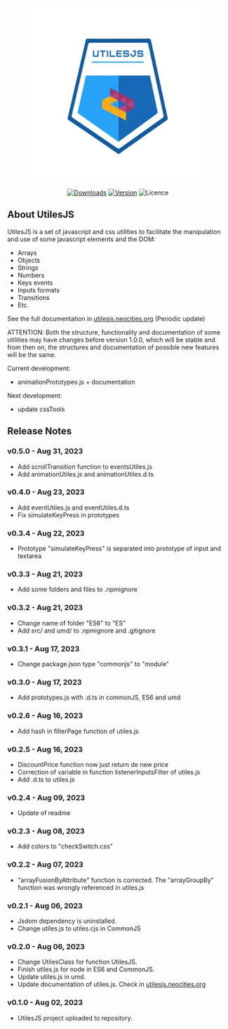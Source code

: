 <script src="https://buttons.github.io/buttons.js"></script>

<p align="center"><img src="./logo.png" width="400" alt="UtilesJS Logo"></p>

<p align="center">
    <a href="https://www.npmjs.com/package/utilesjs" target="_blank"><img src="https://img.shields.io/npm/dt/utilesjs" alt="Downloads"></a>
    <a href="https://www.npmjs.com/package/utilesjs" target="_blank"><img src="https://img.shields.io/npm/v/utilesjs" alt="Version"></a>
    <img src="https://img.shields.io/npm/l/utilesjs" alt="Licence">
</p>

## About UtilesJS
UtilesJS is a set of javascript and css utilities to facilitate the manipulation and use of some javascript elements and the DOM:

- Arrays
- Objects
- Strings
- Numbers
- Keys events
- Inputs formats
- Transitions
- Etc.

See the full documentation in <a href="https://utilesjs.neocities.org" target="_blank">utilesjs.neocities.org</a> (Periodic update)

ATTENTION: Both the structure, functionality and documentation of some utilities may have changes before version 1.0.0, which will be stable and from then on, the structures and documentation of possible new features will be the same.

Current development:
- animationPrototypes.js + documentation

Next development:
- update cssTools

## Release Notes

### v0.5.0 - Aug 31, 2023

- Add scrollTransition function to eventsUtiles.js
- Add animationUtiles.js and animationUtiles.d.ts

### v0.4.0 - Aug 23, 2023
- Add eventUtiles.js and eventUtiles.d.ts
- Fix simulateKeyPress in prototypes

### v0.3.4 - Aug 22, 2023

- Prototype "simulateKeyPress" is separated into prototype of input and textarea

### v0.3.3 - Aug 21, 2023

- Add some folders and files to .npmignore

### v0.3.2 - Aug 21, 2023

- Change name of folder "ES6" to "ES"
- Add src/ and umd/ to .npmignore and .gitignore

### v0.3.1 - Aug 17, 2023

- Change package.json type "commonjs" to "module"
### v0.3.0 - Aug 17, 2023

- Add prototypes.js with .d.ts in commonJS, ES6 and umd

### v0.2.6 - Aug 16, 2023

- Add hash in filterPage function of utiles.js

### v0.2.5 - Aug 16, 2023

- DiscountPrice function now just return de new price
- Correction of variable in function listenerInputsFilter of utiles.js
- Add .d.ts to utiles.js

### v0.2.4 - Aug 09, 2023

- Update of readme

### v0.2.3 - Aug 08, 2023

- Add colors to "checkSwitch.css"

### v0.2.2 - Aug 07, 2023

- "arrayFusionByAttribute" function is corrected. The "arrayGroupBy" function was wrongly referenced in utiles.js
### v0.2.1 - Aug 06, 2023

- Jsdom dependency is uninstalled.
- Change utiles.js to utiles.cjs in CommonJS

### v0.2.0 - Aug 06, 2023

- Change UtilesClass for function UtilesJS.
- Finish utiles.js for node in ES6 and CommonJS.
- Update utiles.js in umd.
- Update documentation of utiles.js. Check in <a href="https://utilesjs.neocities.org">utilesjs.neocities.org</a>

### v0.1.0 - Aug 02, 2023

- UtilesJS project uploaded to repository.

